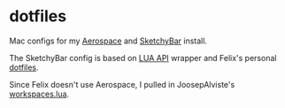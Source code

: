 # dotfiles
Mac configs for my [Aerospace](https://github.com/nikitabobko/AeroSpace) and [SketchyBar](https://github.com/FelixKratz/SketchyBar) install.<br>

The SketchyBar config is based on [LUA API](https://github.com/FelixKratz/SbarLua) wrapper and Felix's personal [dotfiles](https://github.com/FelixKratz/dotfiles).<br>

Since Felix doesn't use Aerospace, I pulled in JoosepAlviste's [workspaces.lua](https://github.com/JoosepAlviste/dotfiles/blob/master/config/sketchybar/items/workspaces.lua).
